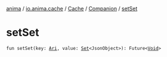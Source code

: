 [anima](../../../index.md) / [io.anima.cache](../../index.md) / [Cache](../index.md) / [Companion](index.md) / [setSet](./set-set.md)

# setSet

`fun setSet(key: `[`Ari`](../../../io.anima/-ari.md)`, value: `[`Set`](https://kotlinlang.org/api/latest/jvm/stdlib/kotlin.collections/-set/index.html)`<JsonObject>): Future<`[`Void`](https://docs.oracle.com/javase/6/docs/api/java/lang/Void.html)`>`